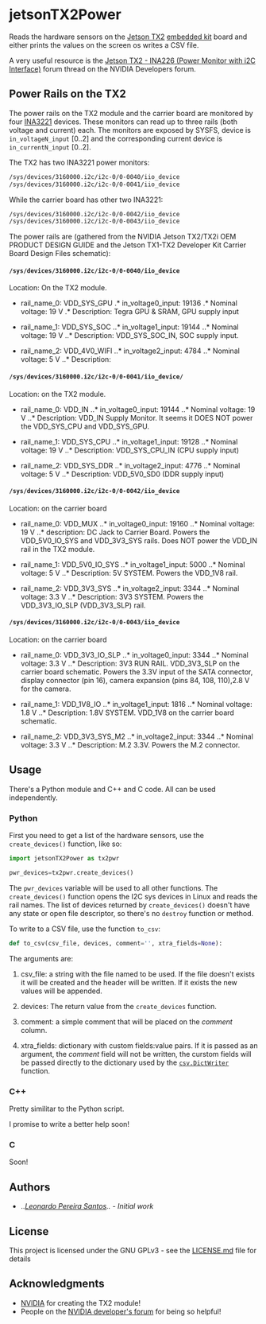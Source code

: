 # jetsonTX2Power

Reads the hardware sensors on the [Jetson TX2](https://developer.nvidia.com/embedded/buy/jetson-tx2) [embedded kit](https://www.nvidia.com/en-us/autonomous-machines/embedded-systems-dev-kits-modules/) board and either prints the values on the screen os writes a CSV file.

A very useful resource is the [Jetson TX2 - INA226 (Power Monitor with i2C Interface)](https://devtalk.nvidia.com/default/topic/1000830/?offset=12#5252962) forum thread on the NVIDIA Developers forum.


## Power Rails on the TX2

The power rails on the TX2 module and the carrier board are monitored by four [INA3221](http://www.ti.com/product/INA3221) devices. These monitors can read up to three rails (both voltage and current) each. 
The monitors are exposed by SYSFS, device is ``in_voltageN_input`` [0..2] and the corresponding current device is ``in_currentN_input`` [0..2].

The TX2 has two INA3221 power monitors:
```bash
/sys/devices/3160000.i2c/i2c-0/0-0040/iio_device
/sys/devices/3160000.i2c/i2c-0/0-0041/iio_device
```

While the carrier board has other two INA3221:

```bash
/sys/devices/3160000.i2c/i2c-0/0-0042/iio_device
/sys/devices/3160000.i2c/i2c-0/0-0043/iio_device
```

The power rails are (gathered from the NVIDIA Jetson TX2/TX2i OEM PRODUCT DESIGN GUIDE and the Jetson TX1-TX2 Developer Kit Carrier Board Design Files schematic):


#### ``/sys/devices/3160000.i2c/i2c-0/0-0040/iio_device``

Location: On the TX2 module.

* rail_name_0: VDD_SYS_GPU
.* in_voltage0_input: 19136
.* Nominal voltage: 19 V
.* Description: Tegra GPU & SRAM, GPU supply input

* rail_name_1: VDD_SYS_SOC
..* in_voltage1_input: 19144
..* Nominal voltage: 19 V
..* Description: VDD_SYS_SOC_IN, SOC supply input.

* rail_name_2: VDD_4V0_WIFI
..* in_voltage2_input: 4784
..* Nominal voltage: 5 V
..* Description: 

#### ``/sys/devices/3160000.i2c/i2c-0/0-0041/iio_device/``
Location: on the TX2 module.

* rail_name_0: VDD_IN
..* in_voltage0_input: 19144
..* Nominal voltage: 19 V
..* Description: VDD_IN Supply Monitor. It seems it DOES NOT power the VDD_SYS_CPU and VDD_SYS_GPU.

* rail_name_1: VDD_SYS_CPU
..* in_voltage1_input: 19128
..* Nominal voltage: 19 V
..* Description: VDD_SYS_CPU_IN (CPU supply input)

* rail_name_2: VDD_SYS_DDR
..* in_voltage2_input: 4776
..* Nominal voltage: 5 V
..* Description: VDD_5V0_SD0 (DDR supply input)

#### ``/sys/devices/3160000.i2c/i2c-0/0-0042/iio_device``
Location: on the carrier board

* rail_name_0: VDD_MUX
..* in_voltage0_input: 19160
..* Nominal voltage: 19 V
..* description: DC Jack to Carrier Board. Powers the VDD_5V0_IO_SYS and VDD_3V3_SYS rails. Does NOT power the VDD_IN rail in the TX2 module.

* rail_name_1: VDD_5V0_IO_SYS
..* in_voltage1_input: 5000
..* Nominal voltage: 5 V
..* Description: 5V SYSTEM. Powers the VDD_1V8 rail.

* rail_name_2: VDD_3V3_SYS
..* in_voltage2_input: 3344
..* Nominal voltage: 3.3 V
..* Description: 3V3 SYSTEM. Powers the VDD_3V3_IO_SLP (VDD_3V3_SLP) rail.

#### ``/sys/devices/3160000.i2c/i2c-0/0-0043/iio_device``
Location: on the carrier board

* rail_name_0: VDD_3V3_IO_SLP
..* in_voltage0_input: 3344
..* Nominal voltage: 3.3 V
..* Description: 3V3 RUN RAIL. VDD_3V3_SLP on the carrier board schematic. Powers the 3.3V input of the SATA connector, display connector (pin 16), camera expansion (pins 84, 108, 110),2.8 V for the camera.

* rail_name_1: VDD_1V8_IO
..* in_voltage1_input: 1816
..* Nominal voltage: 1.8 V
..* Description: 1.8V SYSTEM. VDD_1V8 on the carrier board schematic.

* rail_name_2: VDD_3V3_SYS_M2
..* in_voltage2_input: 3344
..* Nominal voltage: 3.3 V
..* Description: M.2 3.3V. Powers the M.2 connector.

## Usage

There's a Python module and C++ and C code. All can be used independently.

### Python

First you need to get a list of the hardware sensors, use the `create_devices()` function, like so:

```python
import jetsonTX2Power as tx2pwr

pwr_devices=tx2pwr.create_devices()
```

The `pwr_devices` variable will be used to all other functions. The `create_devices()` function opens the I2C sys devices in Linux and reads the rail names. The list of devices returned by `create_devices()` doesn't have any state or open file descriptor, so there's no `destroy` function or method.

To write to a CSV file, use the function `to_csv`:

```python
def to_csv(csv_file, devices, comment='', xtra_fields=None):
```

The arguments are:

1. csv_file: a string with the file named to be used. If the file doesn't exists it will be created and the header will be written. If it exists the new values will be appended.

2. devices: The return value from the `create_devices` function.

3. comment: a simple comment that will be placed on the _comment_ column.

4. xtra_fields: dictionary with custom fields:value pairs. If it is passed as an argument, the _comment_ field will not be written, the curstom fields will be passed directly to the dictionary used by the [`csv.DictWriter`](https://docs.python.org/2/library/csv.html) function.

### C++

Pretty similitar to the Python script.

I promise to write a better help soon!

### C

Soon!


## Authors

* ..*[Leonardo Pereira Santos](https://github.com/leonardopsantos)..* - *Initial work*

## License

This project is licensed under the GNU GPLv3 - see the [LICENSE.md](LICENSE.md) file for details

## Acknowledgments

* [NVIDIA](http://www.nvidia.com) for creating the TX2 module!
* People on the [NVIDIA developer's forum](https://devtalk.nvidia.com/) for being so helpful!
